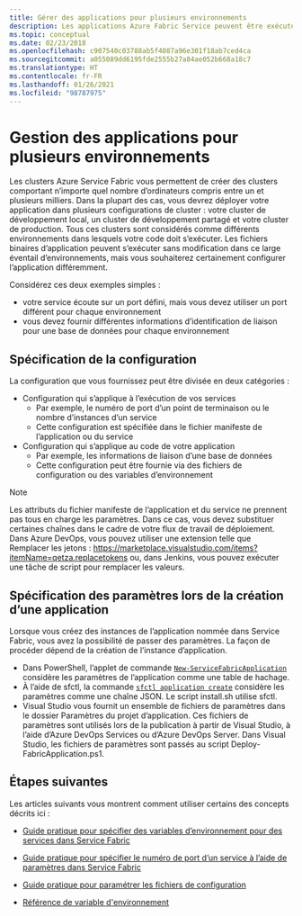 ```yaml
---
title: Gérer des applications pour plusieurs environnements
description: Les applications Azure Fabric Service peuvent être exécutées sur des clusters comportant entre une machine et des milliers. Dans certains cas, vous devez configurer votre application différemment pour les différents environnements. Cet article explique comment définir des paramètres d’application par l’environnement.
ms.topic: conceptual
ms.date: 02/23/2018
ms.openlocfilehash: c907540c03788ab5f4087a96e301f18ab7ced4ca
ms.sourcegitcommit: a055089dd6195fde2555b27a84ae052b668a18c7
ms.translationtype: HT
ms.contentlocale: fr-FR
ms.lasthandoff: 01/26/2021
ms.locfileid: "98787975"
---
```

# <a name="manage-applications-for-multiple-environments"></a>Gestion des applications pour plusieurs environnements

Les clusters Azure Service Fabric vous permettent de créer des clusters comportant n’importe quel nombre d’ordinateurs compris entre un et plusieurs milliers. Dans la plupart des cas, vous devrez déployer votre application dans plusieurs configurations de cluster : votre cluster de développement local, un cluster de développement partagé et votre cluster de production. Tous ces clusters sont considérés comme différents environnements dans lesquels votre code doit s’exécuter. Les fichiers binaires d’application peuvent s’exécuter sans modification dans ce large éventail d’environnements, mais vous souhaiterez certainement configurer l’application différemment.

Considérez ces deux exemples simples :
  - votre service écoute sur un port défini, mais vous devez utiliser un port différent pour chaque environnement
  - vous devez fournir différentes informations d’identification de liaison pour une base de données pour chaque environnement

## <a name="specifying-configuration"></a>Spécification de la configuration

La configuration que vous fournissez peut être divisée en deux catégories :

- Configuration qui s’applique à l’exécution de vos services
  - Par exemple, le numéro de port d’un point de terminaison ou le nombre d’instances d’un service
  - Cette configuration est spécifiée dans le fichier manifeste de l’application ou du service
- Configuration qui s’applique au code de votre application
  - Par exemple, les informations de liaison d’une base de données
  - Cette configuration peut être fournie via des fichiers de configuration ou des variables d’environnement

> [!NOTE]
> Les attributs du fichier manifeste de l’application et du service ne prennent pas tous en charge les paramètres.
> Dans ce cas, vous devez substituer certaines chaînes dans le cadre de votre flux de travail de déploiement. Dans Azure DevOps, vous pouvez utiliser une extension telle que Remplacer les jetons : https://marketplace.visualstudio.com/items?itemName=qetza.replacetokens ou, dans Jenkins, vous pouvez exécuter une tâche de script pour remplacer les valeurs.
>

## <a name="specifying-parameters-during-application-creation"></a>Spécification des paramètres lors de la création d’une application

Lorsque vous créez des instances de l’application nommée dans Service Fabric, vous avez la possibilité de passer des paramètres. La façon de procéder dépend de la création de l’instance d’application.

  - Dans PowerShell, l’applet de commande [`New-ServiceFabricApplication`](/powershell/module/servicefabric/new-servicefabricapplication) considère les paramètres de l’application comme une table de hachage.
  - À l’aide de sfctl, la commande [`sfctl application create`](./service-fabric-sfctl-application.md#sfctl-application-create) considère les paramètres comme une chaîne JSON. Le script install.sh utilise sfctl.
  - Visual Studio vous fournit un ensemble de fichiers de paramètres dans le dossier Paramètres du projet d’application. Ces fichiers de paramètres sont utilisés lors de la publication à partir de Visual Studio, à l’aide d’Azure DevOps Services ou d’Azure DevOps Server. Dans Visual Studio, les fichiers de paramètres sont passés au script Deploy-FabricApplication.ps1.

## <a name="next-steps"></a>Étapes suivantes
Les articles suivants vous montrent comment utiliser certains des concepts décrits ici :

- [Guide pratique pour spécifier des variables d’environnement pour des services dans Service Fabric](service-fabric-how-to-specify-environment-variables.md)
- [Guide pratique pour spécifier le numéro de port d’un service à l’aide de paramètres dans Service Fabric](service-fabric-how-to-specify-port-number-using-parameters.md)
- [Guide pratique pour paramétrer les fichiers de configuration](service-fabric-how-to-parameterize-configuration-files.md)

- [Référence de variable d'environnement](service-fabric-environment-variables-reference.md)
